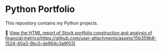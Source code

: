 # Python Portfolio

This repository contains my Python projects.

🔗 [View the HTML report of Stock portfolio construction and analysis of financial metrics(https://github.com/user-attachments/assets/15b359b8-1524-40a3-9bc5-de964c3a9f03)
](https://github.com/mathildemortier/Python-Projects/blob/main/Stock%20portfolio%20construction%20and%20analysis%20of%20financial%20metrics.html)
